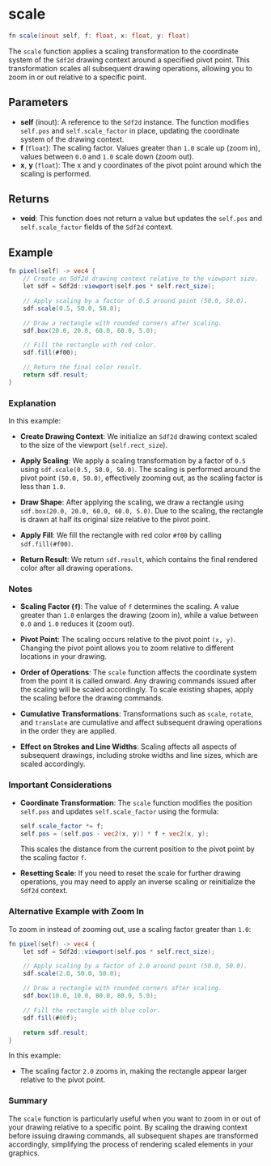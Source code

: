 # scale

```glsl
fn scale(inout self, f: float, x: float, y: float)
```

The `scale` function applies a scaling transformation to the coordinate system of the `Sdf2d` drawing context around a specified pivot point. This transformation scales all subsequent drawing operations, allowing you to zoom in or out relative to a specific point.

## Parameters

- **self** (inout): A reference to the `Sdf2d` instance. The function modifies `self.pos` and `self.scale_factor` in place, updating the coordinate system of the drawing context.
- **f** (`float`): The scaling factor. Values greater than `1.0` scale up (zoom in), values between `0.0` and `1.0` scale down (zoom out).
- **x**, **y** (`float`): The x and y coordinates of the pivot point around which the scaling is performed.

## Returns

- **void**: This function does not return a value but updates the `self.pos` and `self.scale_factor` fields of the `Sdf2d` context.

## Example

```glsl
fn pixel(self) -> vec4 {
    // Create an Sdf2d drawing context relative to the viewport size.
    let sdf = Sdf2d::viewport(self.pos * self.rect_size);

    // Apply scaling by a factor of 0.5 around point (50.0, 50.0).
    sdf.scale(0.5, 50.0, 50.0);

    // Draw a rectangle with rounded corners after scaling.
    sdf.box(20.0, 20.0, 60.0, 60.0, 5.0);

    // Fill the rectangle with red color.
    sdf.fill(#f00);

    // Return the final color result.
    return sdf.result;
}
```

### Explanation

In this example:

- **Create Drawing Context**: We initialize an `Sdf2d` drawing context scaled to the size of the viewport (`self.rect_size`).

- **Apply Scaling**: We apply a scaling transformation by a factor of `0.5` using `sdf.scale(0.5, 50.0, 50.0)`. The scaling is performed around the pivot point `(50.0, 50.0)`, effectively zooming out, as the scaling factor is less than `1.0`.

- **Draw Shape**: After applying the scaling, we draw a rectangle using `sdf.box(20.0, 20.0, 60.0, 60.0, 5.0)`. Due to the scaling, the rectangle is drawn at half its original size relative to the pivot point.

- **Apply Fill**: We fill the rectangle with red color `#f00` by calling `sdf.fill(#f00)`.

- **Return Result**: We return `sdf.result`, which contains the final rendered color after all drawing operations.

### Notes

- **Scaling Factor (`f`)**: The value of `f` determines the scaling. A value greater than `1.0` enlarges the drawing (zoom in), while a value between `0.0` and `1.0` reduces it (zoom out).

- **Pivot Point**: The scaling occurs relative to the pivot point `(x, y)`. Changing the pivot point allows you to zoom relative to different locations in your drawing.

- **Order of Operations**: The `scale` function affects the coordinate system from the point it is called onward. Any drawing commands issued after the scaling will be scaled accordingly. To scale existing shapes, apply the scaling before the drawing commands.

- **Cumulative Transformations**: Transformations such as `scale`, `rotate`, and `translate` are cumulative and affect subsequent drawing operations in the order they are applied.

- **Effect on Strokes and Line Widths**: Scaling affects all aspects of subsequent drawings, including stroke widths and line sizes, which are scaled accordingly.

### Important Considerations

- **Coordinate Transformation**: The `scale` function modifies the position `self.pos` and updates `self.scale_factor` using the formula:
  ```glsl
  self.scale_factor *= f;
  self.pos = (self.pos - vec2(x, y)) * f + vec2(x, y);
  ```
  This scales the distance from the current position to the pivot point by the scaling factor `f`.

- **Resetting Scale**: If you need to reset the scale for further drawing operations, you may need to apply an inverse scaling or reinitialize the `Sdf2d` context.

### Alternative Example with Zoom In

To zoom in instead of zooming out, use a scaling factor greater than `1.0`:

```glsl
fn pixel(self) -> vec4 {
    let sdf = Sdf2d::viewport(self.pos * self.rect_size);

    // Apply scaling by a factor of 2.0 around point (50.0, 50.0).
    sdf.scale(2.0, 50.0, 50.0);

    // Draw a rectangle with rounded corners after scaling.
    sdf.box(10.0, 10.0, 80.0, 80.0, 5.0);

    // Fill the rectangle with blue color.
    sdf.fill(#00f);

    return sdf.result;
}
```

In this example:

- The scaling factor `2.0` zooms in, making the rectangle appear larger relative to the pivot point.

### Summary

The `scale` function is particularly useful when you want to zoom in or out of your drawing relative to a specific point. By scaling the drawing context before issuing drawing commands, all subsequent shapes are transformed accordingly, simplifying the process of rendering scaled elements in your graphics.
